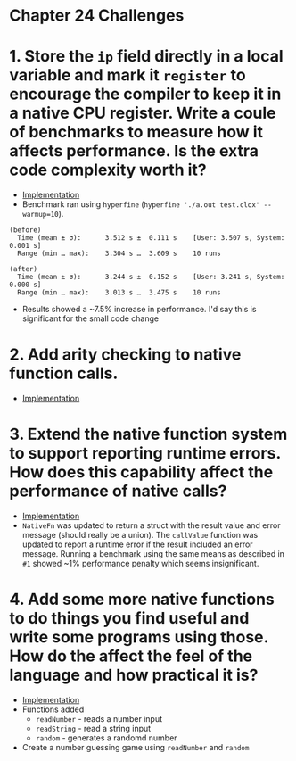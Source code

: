 Chapter 24 Challenges
=====================

# 1. Store the `ip` field directly in a local variable and mark it `register` to encourage the compiler to keep it in a native CPU register. Write a coule of benchmarks to measure how it affects performance. Is the extra code complexity worth it?

* [Implementation](./ip-register-variable/)
* Benchmark ran using `hyperfine` (`hyperfine './a.out test.clox' --warmup=10`).
```
(before)
  Time (mean ± σ):      3.512 s ±  0.111 s    [User: 3.507 s, System: 0.001 s]
  Range (min … max):    3.304 s …  3.609 s    10 runs

(after)
  Time (mean ± σ):      3.244 s ±  0.152 s    [User: 3.241 s, System: 0.000 s]
  Range (min … max):    3.013 s …  3.475 s    10 runs
```
* Results showed a ~7.5% increase in performance. I'd say this is significant for the small code change

# 2. Add arity checking to native function calls.

* [Implementation](./native-function-arity/)

# 3. Extend the native function system to support reporting runtime errors. How does this capability affect the performance of native calls?

* [Implementation](./native-function-runtime-error/)
* `NativeFn` was updated to return a struct with the result value and error message (should really be a union). The `callValue` function was updated to report a runtime error if the result included an error message. Running a benchmark using the same means as described in `#1` showed ~1% performance penalty which seems insignificant.

# 4. Add some more native functions to do things you find useful and write some programs using those. How do the affect the feel of the language and how practical it is?

* [Implementation](./additional-native-functions/)
* Functions added
  * `readNumber` - reads a number input
  * `readString` - read a string input
  * `random` - generates a randomd number
* Create a number guessing game using `readNumber` and `random`
